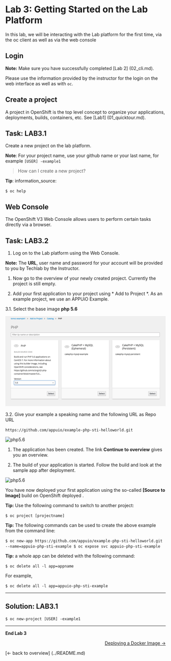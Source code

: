 # Lab 3: Getting Started on the Lab Platform

In this lab, we will be interacting with the Lab platform for the first time, via the oc client as well as via the web console

## Login

**Note:** 
Make sure you have successfully completed [Lab 2] (02_cli.md).


Please use the information provided by the instructor for the login on the web interface as well as with `oc`.


## Create a project

A project in OpenShift is the top level concept to organize your applications, deployments, builds, containers, etc. See [Lab1] (01_quicktour.md).


## Task: LAB3.1
Create a new project on the lab platform.

**Note**: For your project name, use your github name or your last name, for example `[USER] -example1`

> How can I create a new project?

**Tip**: information_source:

``
$ oc help
``

## Web Console

The OpenShift V3 Web Console allows users to perform certain tasks directly via a browser.

## Task: LAB3.2
1. Log on to the Lab platform using the Web Console.

  **Note:** The **URL**, user name and password for your account will be provided to you by Techlab by the Instructor.

1. Now go to the overview of your newly created project. Currently the project is still empty.

1. Add your first application to your project using * Add to Project *. As an example project, we use an APPUiO Example.

  3.1. Select the base image **php 5.6**
  
![php5.6](../images/lab_3_php5.6.png)

  3.2. Give your example a speaking name and the following URL as Repo URL
  
  ``
  https://github.com/appuio/example-php-sti-helloworld.git
  ``
  
![php5.6](../images/lab_3_example1.png)

1. The application has been created. The link **Continue to overview** gives you an overview.

1. The build of your application is started. Follow the build and look at the sample app after deployment.

![php5.6](../images/lab_3_example1-deployed.png)


You have now deployed your first application using the so-called **[Source to Image]** build on OpenShift deployed .

**Tip:** Use the following command to switch to another project:

``
$ oc project [projectname]
``

**Tip:** The following commands can be used to create the above example from the command line:

``
$ oc new-app https://github.com/appuio/example-php-sti-helloworld.git --name=appuio-php-sti-example
$ oc expose svc appuio-php-sti-example
``

**Tip:** a whole app can be deleted with the following command:

``
$ oc delete all -l app=appname
``

For example,

``
$ oc delete all -l app=appuio-php-sti-example
``

---

## Solution: LAB3.1

``
$ oc new-project [USER] -example1
``

---

**End Lab 3**

<p width = "100px" align = "right"> <a href="04_deploy_dockerimage.md"> Deploying a Docker Image → </a> </p>
[← back to overview] (../README.md)
